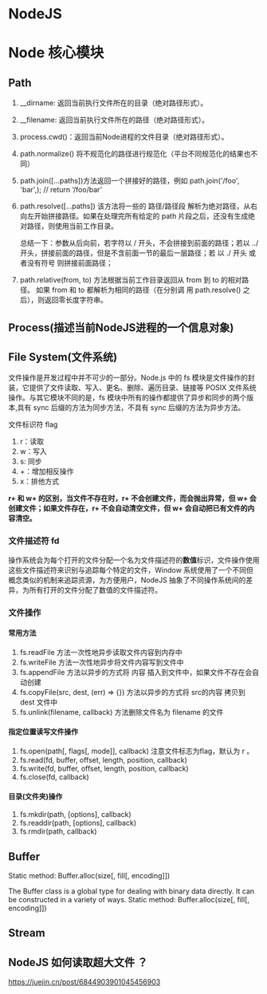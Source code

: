 # NodeJS


# Node 核心模块

## Path

1. __dirname: 返回当前执行文件所在的目录（绝对路径形式）。
2. __filename:  返回当前执行文件所在的路径（绝对路径形式）。
3. process.cwd()：返回当前Node进程的文件目录（绝对路径形式）。

1. path.normalize() 将不规范化的路径进行规范化（平台不同规范化的结果也不同）
2. path.join([…paths])方法返回一个拼接好的路径，例如 path.join('/foo', 'bar',);     // return  ‘/foo/bar’
3. path.resolve([…paths]) 该方法将一些的 路径/路径段 解析为绝对路径，从右向左开始拼接路径。如果在处理完所有给定的 path 片段之后，还没有生成绝对路径，则使用当前工作目录。

	总结一下：参数从后向前，若字符以 / 开头，不会拼接到前面的路径；若以 ../ 开头，拼接前面的路径，但是不含前面一节的最后一层路径；若			以 ./ 开头 或者没有符号 则拼接前面路径；

4. path.relative(from, to) 方法根据当前工作目录返回从 from 到 to 的相对路径。 如果 from 和 to 都解析为相同的路径（在分别调   用 path.resolve() 之后），则返回零长度字符串。


## Process(描述当前NodeJS进程的一个信息对象)


## File System(文件系统)

文件操作是开发过程中并不可少的一部分。Node.js 中的 fs 模块是文件操作的封装，它提供了文件读取、写入、更名、删除、遍历目录、链接等 POSIX 文件系统操作。与其它模块不同的是，fs 模块中所有的操作都提供了异步和同步的两个版本,具有 sync 后缀的方法为同步方法，不具有 sync 后缀的方法为异步方法。


文件标识符 flag

1. r：读取
2. w：写入
3. s: 同步
4. +：增加相反操作
5. x：排他方式

**r+ 和 w+ 的区别，当文件不存在时，r+ 不会创建文件，而会抛出异常，但 w+ 会创建文件；如果文件存在，r+ 不会自动清空文件，但 w+ 会自动把已有文件的内容清空。**

### 文件描述符 fd

操作系统会为每个打开的文件分配一个名为文件描述符的**数值**标识，文件操作使用这些文件描述符来识别与追踪每个特定的文件，Window 系统使用了一个不同但概念类似的机制来追踪资源，为方便用户，NodeJS 抽象了不同操作系统间的差异，为所有打开的文件分配了数值的文件描述符。

### 文件操作

#### 常用方法

 1. fs.readFile 方法一次性地异步读取文件内容到内存中
 2.  fs.writeFile 方法一次性地异步将文件内容写到文件中
 3. fs.appendFile 方法以异步的方式将 内容 插入到文件中，如果文件不存在会自动创建
 4. fs.copyFile(src, dest, (err) => {}) 方法以异步的方式将 src的内容 拷贝到 dest 文件中
 5. fs.unlink(filename, callback) 方法删除文件名为 filename 的文件

#### 指定位置读写文件操作
 
 1. fs.open(path[, flags[, mode]], callback) 注意文件标志为flag，默认为 r 。
 2. fs.read(fd, buffer, offset, length, position, callback)
 3. fs.write(fd, buffer, offset, length, position, callback)
 4. fs.close(fd, callback)

#### 目录(文件夹)操作

1. fs.mkdir(path, [options], callback)
2. fs.readdir(path, [options], callback)
3. fs.rmdir(path, callback)

## Buffer

Static method: Buffer.alloc(size[, fill[, encoding]])


The Buffer class is a global type for dealing with binary data directly. It can be constructed in a variety of ways.
Static method: Buffer.alloc(size[, fill[, encoding]])


	
## Stream

         


## NodeJS 如何读取超大文件 ？
https://juejin.cn/post/6844903901045456903





